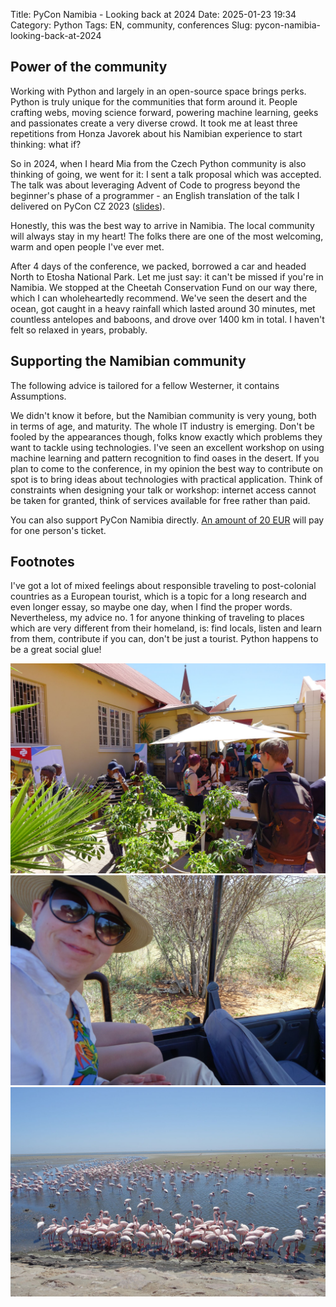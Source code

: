 Title: PyCon Namibia - Looking back at 2024
Date: 2025-01-23 19:34
Category: Python
Tags: EN, community, conferences
Slug: pycon-namibia-looking-back-at-2024

## Power of the community

Working with Python and largely in an open-source space brings perks.
Python is truly unique for the communities that form around it.
People crafting webs, moving science forward, powering machine learning, geeks
and passionates create a very diverse crowd.
It took me at least three repetitions from Honza Javorek about his Namibian
experience to start thinking: what if?

So in 2024, when I heard Mia from the Czech Python community is also thinking of
going, we went for it: I sent a talk proposal which was accepted.
The talk was about leveraging Advent of Code
to progress beyond the beginner's phase of a programmer - an English translation
of the talk I delivered on PyCon CZ 2023 ([slides](https://befeleme.github.io/pycon-na-24/)).

Honestly, this was the best way to arrive in Namibia. The local community will
always stay in my heart! The folks there are one of the most welcoming, warm and
open people I've ever met.

After 4 days of the conference, we packed, borrowed a car and headed North to
Etosha National Park. Let me just say: it can't be missed if you're in Namibia.
We stopped at the Cheetah Conservation Fund on our way there, which I can
wholeheartedly recommend. We've seen the desert and the ocean, got caught in a heavy
rainfall which lasted around 30 minutes, met countless antelopes and baboons, 
and drove over 1400 km in total.
I haven't felt so relaxed in years, probably.

## Supporting the Namibian community

The following advice is tailored for a fellow Westerner, it contains Assumptions.

We didn't know it before, but the Namibian community is very young, both in
terms of age, and maturity. The whole IT industry is emerging.
Don't be fooled by the appearances though, folks know exactly which problems
they want to tackle using technologies. I've seen an excellent workshop on using
machine learning and pattern recognition to find oases in the desert.
If you plan to come to the conference, in my opinion the best way to contribute
on spot is to bring ideas about technologies with practical application.
Think of constraints when designing your talk or workshop: internet access cannot be
taken for granted, think of services available for free rather than paid.

You can also support PyCon Namibia directly. [An amount of 20 EUR](https://na.pycon.org/tickets/)
will pay for one person's ticket.

## Footnotes

I've got a lot of mixed feelings about responsible traveling to post-colonial
countries as a European tourist, which is a topic for a long research and even longer essay,
so maybe one day, when I find the proper words.
Nevertheless, my advice no. 1 for anyone thinking of traveling to places which
are very different from their homeland, is: find locals,
listen and learn from them, contribute if you can, don't be just a tourist.
Python happens to be a great social glue!

![Conference](./images/windhoek-2024.JPG)
![Cheetah](./images/namibia-24.JPG)
![Flamingos](./images/flamingos-24.JPG)
